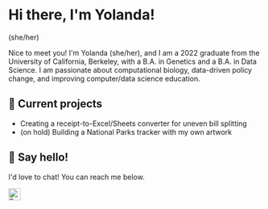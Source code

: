 # Hi there, I'm Yolanda!
(she/her)

Nice to meet you! I'm Yolanda (she/her), and I am a 2022 graduate from the University of California, Berkeley, with a B.A. in Genetics and a B.A. in Data Science. I am passionate about computational biology, data-driven policy change, and improving computer/data science education.

## 🌱 Current projects
- Creating a receipt-to-Excel/Sheets converter for uneven bill splitting
- (on hold) Building a National Parks tracker with my own artwork

## 👋 Say hello!

I'd love to chat! You can reach me below.

[<img align="left" alt="Email" width="24px" src="https://cdn.jsdelivr.net/npm/simple-icons@v3/icons/gmail.svg" />](mailto:yashen@berkeley.edu)


<!--
**yolandaas/yolandaas** is a ✨ _special_ ✨ repository because its `README.md` (this file) appears on your GitHub profile.

Here are some ideas to get you started:

- 🔭 I’m currently working on ...
- 🌱 I’m currently learning ...
- 👯 I’m looking to collaborate on ...
- 🤔 I’m looking for help with ...
- 💬 Ask me about ...
- 📫 How to reach me: ...
- 😄 Pronouns: ...
- ⚡ Fun fact: ...

[<img align="left" alt="Website" width="24px" src="https://upload.wikimedia.org/wikipedia/commons/9/98/OOjs_UI_icon_userAvatar.svg" />](https://yolandashen.me)
[<img align="left" alt="LinkedIn" width="24px" src="https://cdn.jsdelivr.net/npm/simple-icons@v3/icons/linkedin.svg" />](https://www.linkedin.com/in/yolanda-shen/)
-->

